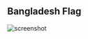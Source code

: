 ## Bangladesh Flag


![screenshot](http://emtiazzahid.github.io/remembering-opengl/screenshots/bd_flag.png)
